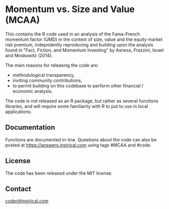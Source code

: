Momentum vs. Size and Value (MCAA)
====

This contains the R code used in an analysis of the Fama-French momentum factor (UMD) in the context of size, value and the equity market risk premium, indepndently reproducing and building upon the analysis found in "Fact, Fiction, and Momentum Investing" by Asness, Frazzini, Israel and Moskowitz (2014).

The main reasons for releasing the code are:
- methodological transparency,
- inviting community contributions,
- to permit building on this codebase to perform other financial / economic analysis.

The code is not released as an R package, but rather as several functions libraries, and will require some familiarity with R to put to use in local applications.

Documentation
----
Functions are documented in-line. Questions about the code can also be posted at https://answers.inpirical.com using tags #MCAA and #code.

License
----
The code has been released under the MIT license.

Contact
----
coder@inpirical.com
